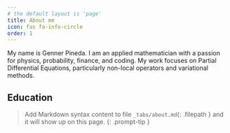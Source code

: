 ```yaml
---
# the default layout is 'page'
title: About me
icon: fas fa-info-circle
order: 1
---
```

My name is Genner Pineda. I am an applied mathematician with a passion for physics, probability, finance, and coding.
My work focuses on Partial Differential Equations, particularly non-local operators and variational methods.

## Education
> Add Markdown syntax content to file `_tabs/about.md`{: .filepath } and it will show up on this page.
{: .prompt-tip }
